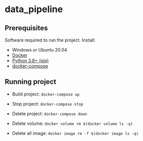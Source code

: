 # data_pipeline
<!-- PREREQUISITES -->
## Prerequisites
Software required to run the project. Install:
- Windows or Ubuntu 20.04
- [Docker](https://docs.docker.com/get-docker/)
- [Python 3.8+ (pip)](https://www.python.org/)
- [docker-compose](https://docs.docker.com/compose/install/)
<!-- RUNNING PROJECT -->
## Running project
- Build project: `docker-compose up`

- Stop project: `docker-compose stop`

- Delete project: `docker-compose down`
- Delete volume: `docker volume rm $(docker volume ls -q)`
- Delete all image: `docker image rm -f $(docker image ls -q)`
